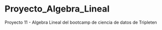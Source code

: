 # Proyecto_Algebra_Lineal
Proyecto 11 - Algebra Lineal del bootcamp de ciencia de datos de Tripleten
